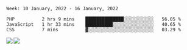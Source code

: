 <!--START_SECTION:waka-->
```text
Week: 10 January, 2022 - 16 January, 2022

PHP          2 hrs 9 mins    ██████████████░░░░░░░░░░░   56.05 % 
JavaScript   1 hr 33 mins    ██████████░░░░░░░░░░░░░░░   40.65 % 
CSS          7 mins          ▓░░░░░░░░░░░░░░░░░░░░░░░░   03.29 % 
```
<!--END_SECTION:waka-->
<a href="https://github.com/anuraghazra/github-readme-stats">
  <img align="left" src="https://github-readme-stats.vercel.app/api?username=Tanesan&count_private=true&show_icons=true" />
<img align="left" src="https://github-readme-stats.vercel.app/api/top-langs/?username=Tanesan" />
</a>
